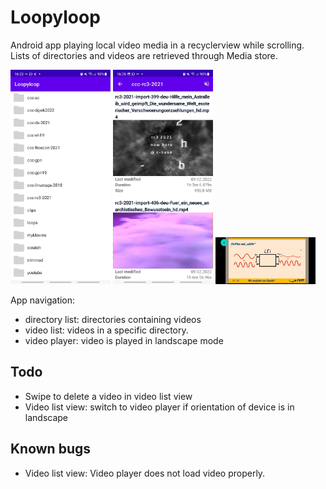 # Loopyloop

Android app playing local video media in a recyclerview while scrolling. Lists of directories and
videos are retrieved through Media store.

[<img src="images/directories-sm.jpg" width=160>](images/directories-sm.jpg)
[<img src="images/videos-sm.jpg" width=160>](images/videos-sm.jpg)
[<img src="images/video-sm.jpg" width=160>](images/video-sm.jpg)

App navigation:
- directory list: directories containing videos
- video list: videos in a specific directory.
- video player: video is played in landscape mode

## Todo
- Swipe to delete a video in video list view
- Video list view: switch to video player if orientation of device is in landscape

## Known bugs
- Video list view: Video player does not load video properly.